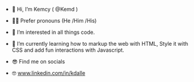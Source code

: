 - 👋 Hi, I’m Kemcy ( @Kemd )
- 🧍‍♂️ Prefer pronouns (He /Him /His)
- 👀 I’m interested in all things code.
- 🌱 I’m currently learning how to markup the web with HTML, Style it with CSS and add fun interactions with Javascript.

- 😎 Find me on socials
- 🤓 www.linkedin.com/in/kdalle

<!---
Kemd/Kemd is a ✨ special ✨ repository because its `README.md` (this file) appears on your GitHub profile.
You can click the Preview link to take a look at your changes.
--->
